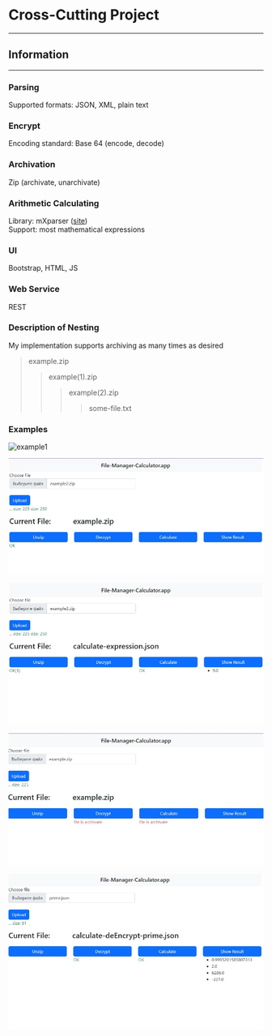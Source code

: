 # **Cross-Cutting Project** #

---

## Information ##

---

### Parsing ###
Supported formats: JSON, XML, plain text

### Encrypt ###
Encoding standard: Base 64 (encode, decode)

### Archivation ###

Zip (archivate, unarchivate)

### Arithmetic Calculating ###
Library: mXparser ([site](https://mathparser.org/))<br/>
Support: most mathematical expressions

### UI ###
Bootstrap, HTML, JS

### Web Service ###
REST

### Description of Nesting ###
My implementation supports archiving as many times as desired
> example.zip
>> example(1).zip
> >>example(2).zip
> >>> some-file.txt

### Examples ###

![example1](https://drive.google.com/file/d/1QyFdpL4FnEuJreLD6q8G5WYYjrYdKuc4/view?usp=share_link)

![example2](\\images\\Screenshot_10.jpg)

![example2](\\images\\Screenshot_12.jpg)

![example3](\\images\\Screenshot_13.jpg)

![example3](\\images\\Screenshot_14.jpg)







